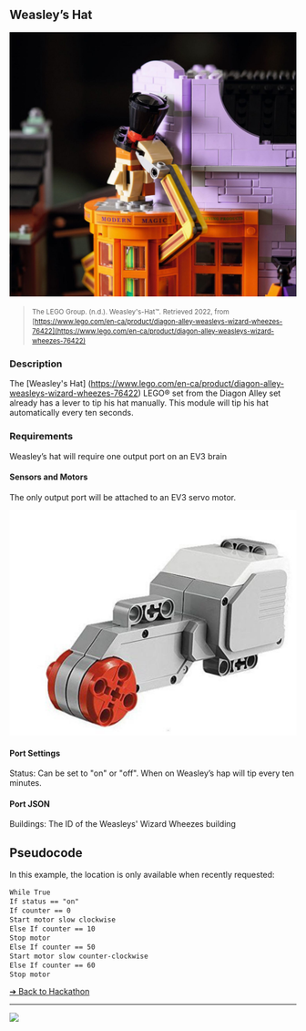 ## Weasley’s Hat

![Weasleys-Hat](images/weasleys-hat.png)

> <small>The LEGO Group. (n.d.). Weasley's-Hat™. Retrieved 2022, from
[https://www.lego.com/en-ca/product/diagon-alley-weasleys-wizard-wheezes-76422](https://www.lego.com/en-ca/product/diagon-alley-weasleys-wizard-wheezes-76422)</small>

### Description

The [Weasley's Hat] (https://www.lego.com/en-ca/product/diagon-alley-weasleys-wizard-wheezes-76422)
LEGO® set from the Diagon Alley set already
has a lever to tip his hat manually. This module
will tip his hat automatically every ten seconds.


### Requirements

Weasley’s hat will require one output port on an
EV3 brain

#### Sensors and Motors

The only output port will be attached to an EV3
servo motor.

![Hat Sensor](images/sensor.png)

#### Port Settings

Status: Can be set to "on" or "off". When on
Weasley’s hap will tip every ten minutes.

#### Port JSON

Buildings: The ID of the Weasleys' Wizard
Wheezes building

## Pseudocode

In this example, the location is only available when recently requested:

```pseudocode
While True
If status == "on"
If counter == 0
Start motor slow clockwise
Else If counter == 10
Stop motor
Else If counter == 50
Start motor slow counter-clockwise
Else If counter == 60
Stop motor
```

[&#10132; Back to Hackathon](https://github.com/BrickMMO/hackathon-set/blob/main/index.markdown)

---

<a href="https://brickmmo.com">
<img src="https://brickmmo.com/images/brickmmo-logo-horizontal.jpg" width="100">
</a>
